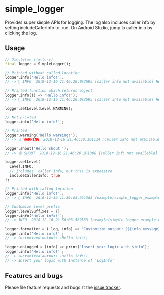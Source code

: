 # simple_logger

Provides super simple APIs for logging. The log also includes caller info by setting includeCallerInfo to true. On Android Studio, jump to caller info by clicking the log.


## Usage

```dart
// Singleton (factory)
final logger = SimpleLogger();

// Printed without called location
logger.info('Hello info!');
// -> 👻 INFO  2018-12-16 21:46:20.092695 [caller info not available] Hello info!

// Printed function which returns object
logger.info(() => 'Hello info!');
// -> 👻 INFO  2018-12-16 21:46:20.092695 [caller info not available] Hello info!

logger.setLevel(Level.WARNING);

// Not printed
logger.info('Hello info!');

// Printed
logger.warning('Hello warning!');
// -> ⚠️ WARNING  2018-12-16 21:46:20.101114 [caller info not available] Hello warning!

logger.shout('Hello shout!');
// -> 😡 SHOUT  2018-12-16 21:46:20.101308 [caller info not available] Hello shout!

logger.setLevel(
  Level.INFO,
  // Includes  caller info, but this is expensive.
  includeCallerInfo: true,
);

// Printed with called location
logger.info('Hello info!');
// -> 👻 INFO  2018-12-16 21:50:03.562583 [example/simple_logger_example.dart 29:10 in main] Hello info!

// Customize level prefix
logger.levelSuffixes = {};
logger.info('Hello info!');
// -> INFO  2018-12-16 21:50:03.562583 [example/simple_logger_example.dart 29:10 in main] Hello info!

logger.formatter = (_log, info) => 'Customized output: (${info.message})';
logger.info('Hello info!');
// -> Customized output: (Hello info!)

logger.onLogged = (info) => print('Insert your logic with $info');
logger.info('Hello info!');
// -> Customized output: (Hello info!)
// -> Insert your logic with Instance of 'LogInfo'
```

## Features and bugs

Please file feature requests and bugs at the [issue tracker][tracker].

[tracker]: https://github.com/mono0926/simple_logger/issues
